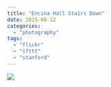 ```yaml
---
title: "Encina Hall Stairs Down"
date: 2015-08-12
categories: 
  - "photography"
tags: 
  - "flickr"
  - "ifttt"
  - "stanford"
---
```


![](https://farm1.staticflickr.com/290/20185533570_3fb4cbc34c_b.jpg)
